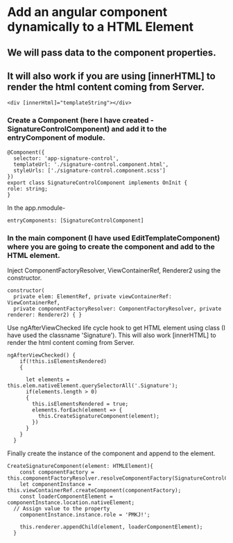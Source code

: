 # Add an angular component dynamically to a HTML Element
## We will pass data to the component properties.
## It will also work if you are using [innerHTML] to render the html content coming from Server.

```
<div [innerHtml]="templateString"></div>
```

### Create a Component (here I have created - SignatureControlComponent) and add it to the entryComponent of module.


```
@Component({
  selector: 'app-signature-control',
  templateUrl: './signature-control.component.html',
  styleUrls: ['./signature-control.component.scss']
})
export class SignatureControlComponent implements OnInit {
role: string;
}
```

In the app.nmodule-
```
entryComponents: [SignatureControlComponent]
```
### In the main component (I have used EditTemplateComponent) where you are going to create the component and add to the HTML element.

Inject ComponentFactoryResolver, ViewContainerRef, Renderer2 using the constructor.
```
constructor( 
  private elem: ElementRef, private viewContainerRef: ViewContainerRef,
  private componentFactoryResolver: ComponentFactoryResolver, private renderer: Renderer2) { }

```

Use ngAfterViewChecked life cycle hook to get HTML element using class (I have used the classname 'Signature'). This will also work [innerHTML] to render the html content coming from Server.
```
ngAfterViewChecked() {
    if(!this.isElementsRendered)
    {
      
      let elements = this.elem.nativeElement.querySelectorAll('.Signature');
      if(elements.length > 0)
      {
        this.isElementsRendered = true;
        elements.forEach(element => {
          this.CreateSignatureComponent(element);
        })
      }
    }   
  }
```
Finally create the instance of the component and append to the element.
```
CreateSignatureComponent(element: HTMLElement){    
    const componentFactory = this.componentFactoryResolver.resolveComponentFactory(SignatureControlComponent);    
    let componentInstance = this.viewContainerRef.createComponent(componentFactory);
    const loaderComponentElement = componentInstance.location.nativeElement;
  // Assign value to the property
    componentInstance.instance.role = 'PMKJ!';

    this.renderer.appendChild(element, loaderComponentElement);
  }

```
